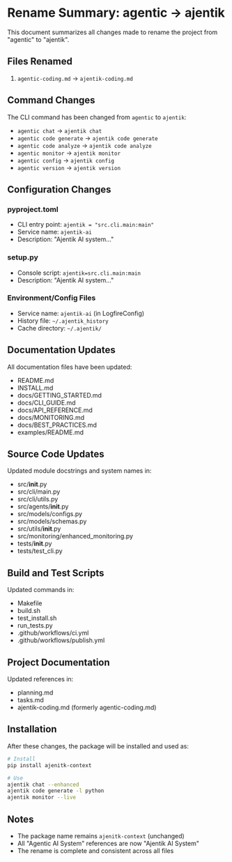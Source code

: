 # Rename Summary: agentic → ajentik

This document summarizes all changes made to rename the project from "agentic" to "ajentik".

## Files Renamed

1. `agentic-coding.md` → `ajentik-coding.md`

## Command Changes

The CLI command has been changed from `agentic` to `ajentik`:

- `agentic chat` → `ajentik chat`
- `agentic code generate` → `ajentik code generate`
- `agentic code analyze` → `ajentik code analyze`
- `agentic monitor` → `ajentik monitor`
- `agentic config` → `ajentik config`
- `agentic version` → `ajentik version`

## Configuration Changes

### pyproject.toml
- CLI entry point: `ajentik = "src.cli.main:main"`
- Service name: `ajentik-ai`
- Description: "Ajentik AI system..."

### setup.py
- Console script: `ajentik=src.cli.main:main`
- Description: "Ajentik AI system..."

### Environment/Config Files
- Service name: `ajentik-ai` (in LogfireConfig)
- History file: `~/.ajentik_history`
- Cache directory: `~/.ajentik/`

## Documentation Updates

All documentation files have been updated:
- README.md
- INSTALL.md
- docs/GETTING_STARTED.md
- docs/CLI_GUIDE.md
- docs/API_REFERENCE.md
- docs/MONITORING.md
- docs/BEST_PRACTICES.md
- examples/README.md

## Source Code Updates

Updated module docstrings and system names in:
- src/__init__.py
- src/cli/main.py
- src/cli/utils.py
- src/agents/__init__.py
- src/models/configs.py
- src/models/schemas.py
- src/utils/__init__.py
- src/monitoring/enhanced_monitoring.py
- tests/__init__.py
- tests/test_cli.py

## Build and Test Scripts

Updated commands in:
- Makefile
- build.sh
- test_install.sh
- run_tests.py
- .github/workflows/ci.yml
- .github/workflows/publish.yml

## Project Documentation

Updated references in:
- planning.md
- tasks.md
- ajentik-coding.md (formerly agentic-coding.md)

## Installation

After these changes, the package will be installed and used as:

```bash
# Install
pip install ajenitk-context

# Use
ajentik chat --enhanced
ajentik code generate -l python
ajentik monitor --live
```

## Notes

- The package name remains `ajenitk-context` (unchanged)
- All "Agentic AI System" references are now "Ajentik AI System"
- The rename is complete and consistent across all files